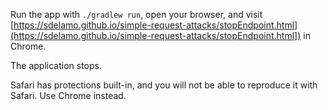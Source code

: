 Run the app with `./gradlew run`, open your browser, and visit [https://sdelamo.github.io/simple-request-attacks/stopEndpoint.html](https://sdelamo.github.io/simple-request-attacks/stopEndpoint.html]) in Chrome. 

The application stops.

Safari has protections built-in, and you will not be able to reproduce it with Safari. Use Chrome instead.
